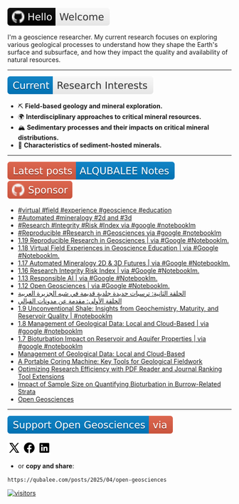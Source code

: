 [![Hello and Welcome!](https://raw.githubusercontent.com/qubalee/qubalee/796f3fbbc4acf0cc05b0f408e8360f620e76deb8/images/hello.svg)](https://github.com/qubalee)


I'm a geoscience researcher. My current research focuses on exploring various geological processes to understand how they shape the Earth's surface and subsurface, and how they impact the quality and availability of natural resources.

___

[![Current research](https://raw.githubusercontent.com/qubalee/qubalee/796f3fbbc4acf0cc05b0f408e8360f620e76deb8/images/research-interests.svg)](https://pure.kfupm.edu.sa/en/persons/abdullah-alqubalee)

- ⛏️ **Field-based geology and mineral exploration.**
- 🌍 **Interdisciplinary approaches to critical mineral resources.**
- 🏔️ **Sedimentary processes and their impacts on critical mineral distributions.**
- 💎 **Characteristics of sediment-hosted minerals.**
____
[![Latest updates](https://raw.githubusercontent.com/qubalee/qubalee/9c32fec718e92e7430f542d5f74a9059ca3208a9/images/ALQUBALEE-Notes.svg)](https://qubalee.com) [![Sponsor qubalee](https://raw.githubusercontent.com/qubalee/qubalee/2b952e9d30fed63703c69ec8454f772f1a91cb54/images/icons/sponsor.svg)](https://github.com/sponsors/qubalee)


<!-- BLOG-POST-LIST:START -->
- [#virtual #field #experience #geoscience #education](https://www.youtube.com/shorts/WdxSOYa4QbI)
- [#Automated #mineralogy #2d and #3d](https://www.youtube.com/shorts/EI11rPNi9fQ)
- [#Research #Integrity #Risk #Index via #google #notebooklm](https://www.youtube.com/shorts/0rEGcW0-KSc)
- [#Reproducible #Research in #Geosciences via #google #notebooklm](https://www.youtube.com/shorts/ZgWgugJC7WQ)
- [1.19 Reproducible Research in Geosciences | via #Google #Notebooklm.](https://www.youtube.com/watch?v=zDrqgmbbT5U)
- [1.18 Virtual Field Experiences in Geoscience Education | via #Google #Notebooklm.](https://www.youtube.com/watch?v=Okm8CJ_CEwQ)
- [1.17 Automated Mineralogy  2D &amp; 3D Futures | via #Google #Notebooklm.](https://www.youtube.com/watch?v=MC3JRLz-h7U)
- [1.16 Research Integrity Risk Index  | via #Google #Notebooklm.](https://www.youtube.com/watch?v=xvOaebKy01E)
- [1.13 Responsible AI | via #Google #Notebooklm.](https://www.youtube.com/watch?v=ub6UJhcsV64)
- [1.12 Open Geosciences | via #Google #Notebooklm.](https://www.youtube.com/watch?v=vECcBEHjd-Q)
- [الحلقة الثانية: ترسبات حديدة جلدية قديمة في شبه الجزيرة العربية](https://www.youtube.com/watch?v=nSoIDyKNvcs)
- [الحلقة الأولى: مقدمة عن مدونات القبالي](https://www.youtube.com/watch?v=H0JqsbMUR1o)
- [1.9 Unconventional Shale: Insights from Geochemistry, Maturity, and Reservoir Quality | #notebooklm](https://www.youtube.com/watch?v=bu8dNJy37i4)
- [1.8 Management of Geological Data: Local and Cloud-Based | via #google  #notebooklm](https://www.youtube.com/watch?v=zOAFw0pYxCs)
- [1.7 Bioturbation Impact on Reservoir and Aquifer Properties | via #google  #notebooklm](https://www.youtube.com/watch?v=37oclvMbGt0)
- [Management of Geological Data: Local and Cloud-Based](https://qubalee.github.io/posts/2025/05/data-repository-platforms/)
- [A Portable Coring Machine: Key Tools for Geological Fieldwork](https://qubalee.github.io/posts/2025/04/Portable-Coring-Machine/)
- [Optimizing Research Efficiency with PDF Reader and Journal Ranking Tool Extensions](https://qubalee.github.io/posts/2025/04/Google-PDF-Readerand-ExCITATION/)
- [Impact of Sample Size on Quantifying Bioturbation in Burrow-Related Strata](https://qubalee.github.io/posts/2025/04/quantifying-bioturbation/)
- [Open Geosciences](https://qubalee.github.io/posts/2025/04/open-geosciences/)
<!-- BLOG-POST-LIST:END -->


___
[![Support Geo](https://raw.githubusercontent.com/qubalee/qubalee/9c32fec718e92e7430f542d5f74a9059ca3208a9/images/support-geo.svg)](https://qubalee.com/posts/2025/04/open-geosciences)

[![X](https://raw.githubusercontent.com/qubalee/qubalee/refs/heads/main/images/x.png)](https://x.com/share?url=https://qubalee.com/posts/2025/04/open-geosciences) 
[![Facebook](https://raw.githubusercontent.com/qubalee/qubalee/refs/heads/main/images/fb.png)](https://www.facebook.com/sharer/sharer.php?u=https://qubalee.com/posts/2025/04/open-geosciences) 
[![LinkedIn](https://raw.githubusercontent.com/qubalee/qubalee/refs/heads/main/images/in.png)](https://www.linkedin.com/sharing/share-offsite/?url=https://qubalee.com/posts/2025/04/open-geosciences)
- or **copy and share**:
```copy
https://qubalee.com/posts/2025/04/open-geosciences
```
[![visitors](https://visitor-badge.laobi.icu/badge?page_id=qubalee.qubalee)](https://visitor-badge.laobi.icu/badge?page_id=qubalee.visitor-badge) 


